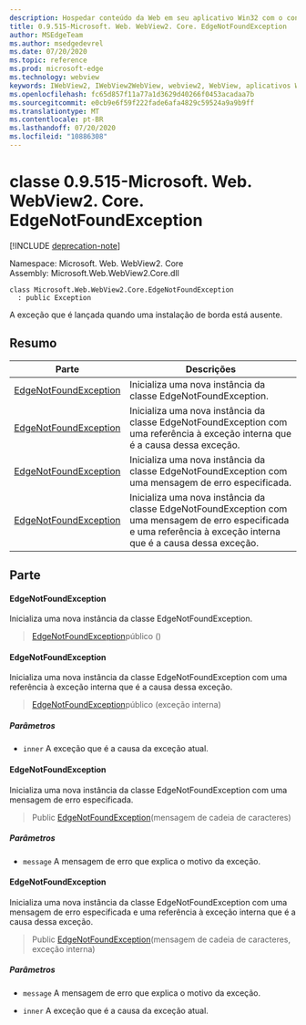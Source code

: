 ```yaml
---
description: Hospedar conteúdo da Web em seu aplicativo Win32 com o controle WebView2 do Microsoft Edge
title: 0.9.515-Microsoft. Web. WebView2. Core. EdgeNotFoundException
author: MSEdgeTeam
ms.author: msedgedevrel
ms.date: 07/20/2020
ms.topic: reference
ms.prod: microsoft-edge
ms.technology: webview
keywords: IWebView2, IWebView2WebView, webview2, WebView, aplicativos Win32, Win32, Edge, ICoreWebView2, ICoreWebView2Controller, controle do navegador, HTML Edge
ms.openlocfilehash: fc65d857f11a77a1d3629d40266f0453acadaa7b
ms.sourcegitcommit: e0cb9e6f59f222fade6afa4829c59524a9a9b9ff
ms.translationtype: MT
ms.contentlocale: pt-BR
ms.lasthandoff: 07/20/2020
ms.locfileid: "10886308"
---
```

# classe 0.9.515-Microsoft. Web. WebView2. Core. EdgeNotFoundException 

[!INCLUDE [deprecation-note](../../includes/deprecation-note.md)]

Namespace: Microsoft. Web. WebView2. Core \
Assembly: Microsoft.Web.WebView2.Core.dll

```
class Microsoft.Web.WebView2.Core.EdgeNotFoundException
  : public Exception
```

A exceção que é lançada quando uma instalação de borda está ausente.

## Resumo

 Parte                        | Descrições
--------------------------------|---------------------------------------------
[EdgeNotFoundException](#edgenotfoundexception) | Inicializa uma nova instância da classe EdgeNotFoundException.
[EdgeNotFoundException](#edgenotfoundexception) | Inicializa uma nova instância da classe EdgeNotFoundException com uma referência à exceção interna que é a causa dessa exceção.
[EdgeNotFoundException](#edgenotfoundexception) | Inicializa uma nova instância da classe EdgeNotFoundException com uma mensagem de erro especificada.
[EdgeNotFoundException](#edgenotfoundexception) | Inicializa uma nova instância da classe EdgeNotFoundException com uma mensagem de erro especificada e uma referência à exceção interna que é a causa dessa exceção.

## Parte

#### EdgeNotFoundException 

Inicializa uma nova instância da classe EdgeNotFoundException.

> [EdgeNotFoundException](#edgenotfoundexception)público ()

#### EdgeNotFoundException 

Inicializa uma nova instância da classe EdgeNotFoundException com uma referência à exceção interna que é a causa dessa exceção.

> [EdgeNotFoundException](#edgenotfoundexception)público (exceção interna)

##### Parâmetros
* `inner` A exceção que é a causa da exceção atual.

#### EdgeNotFoundException 

Inicializa uma nova instância da classe EdgeNotFoundException com uma mensagem de erro especificada.

> Public [EdgeNotFoundException](#edgenotfoundexception)(mensagem de cadeia de caracteres)

##### Parâmetros
* `message` A mensagem de erro que explica o motivo da exceção.

#### EdgeNotFoundException 

Inicializa uma nova instância da classe EdgeNotFoundException com uma mensagem de erro especificada e uma referência à exceção interna que é a causa dessa exceção.

> Public [EdgeNotFoundException](#edgenotfoundexception)(mensagem de cadeia de caracteres, exceção interna)

##### Parâmetros
* `message` A mensagem de erro que explica o motivo da exceção. 

* `inner` A exceção que é a causa da exceção atual.

